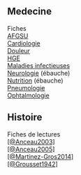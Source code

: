 
## Medecine
Fiches  
[AFGSU](medecine/afgsu.pdf)  
[Cardiologie](medecine/cardiologie.pdf)  
[Douleur](medecine/douleur.pdf)  
[HGE](medecine/hge.pdf)  
[Maladies infectieuses](medecine/maladies_infectieuses.pdf)  
[Neurologie](medecine/neurologie.pdf) (ébauche)   
[Nutrition](medecine/nutrition.pdf) (ébauche)  
[Pneumologie](medecine/pneumologie.pdf)  
[Ophtalmologie](medecine/ophtalmo.pdf)  

## Histoire

Fiches de lectures  
[[@Anceau2003]](books/anceau2003.html)  
[[@Anceau2005]](books/anceau2005.html)  
[[@Martinez-Gros2014]](books/martinez-gros2014.html)  
[[@Grousset1942]](books/grousset1942.html)  


